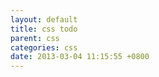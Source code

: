 ```yaml
---
layout: default
title: css todo
parent: css
categories: css
date: 2013-03-04 11:15:55 +0800
---
```

